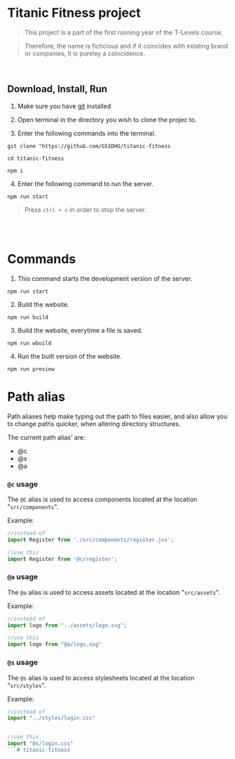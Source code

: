 # Titanic Fitness project

>This project is a part of the first running year of the T-Levels course.

>Therefore, the name is ficticious and if it coincides with existing brand or companies, it is pureley a coincidence.

<br/>

## Download, Install, Run

1) Make sure you have [git](https://git-scm.com/downloads) installed

2) Open terminal in the directory you wish to clone the projec to.

3) Enter the following commands into the terminal.

```
git clone "https://github.com/G51DHU/titanic-fitness

cd titanic-fitness

npm i
```

4) Enter the following command to run the server.
```
npm run start
```
> Press `ctrl + c` in order to stop the server.

<br/>
<br/>

# Commands

1) This command starts the development version of the server.
```
npm run start
```

2) Build the website.
```   
npm run build
```

3) Build the website, everytime a file is saved.
```
npm run wbuild
```

4) Run the built version of the website.
```
npm run preview
```

# Path alias
Path aliases help make typing out the path to files easier, and also allow you to change paths quicker, when altering directory structures.

The current path alias' are:
- @c
- @s
- @a

### `@c` usage
The `@C` alias is used to access components located at the location "`src/components`".

Example:

```js
//instead of 
import Register from './src/components/register.jsx';

//use this
import Register from '@c/register';
```

### `@a` usage
The `@a` alias is used to access assets located at the location "`src/assets`".

Example:

```js
//instead of 
import logo from "../assets/logo.svg";

//use this
import logo from "@a/logo.svg"
```

### `@s` usage
The `@s` alias is used to access stylesheets located at the location "`src/styles`".

Example:

```js
//instead of 
import "../styles/login.css"


//use this
import "@s/login.css"
```# titanic-fitness
